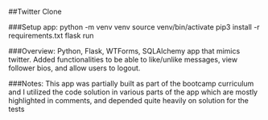 ##Twitter Clone

###Setup app: 
python -m venv venv
source venv/bin/activate
pip3 install -r requirements.txt
flask run

###Overview: 
Python, Flask, WTForms, SQLAlchemy app that mimics twitter. Added functionalities to be able to like/unlike messages, view follower bios, 
and allow users to logout.

###Notes:
This app was partially built as part of the bootcamp curriculum and I utilized the code solution in various parts of the app which 
are mostly highlighted in comments, and depended quite heavily on solution for the tests
